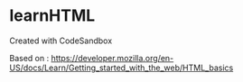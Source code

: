 # learnHTML

Created with CodeSandbox

Based on : https://developer.mozilla.org/en-US/docs/Learn/Getting_started_with_the_web/HTML_basics
